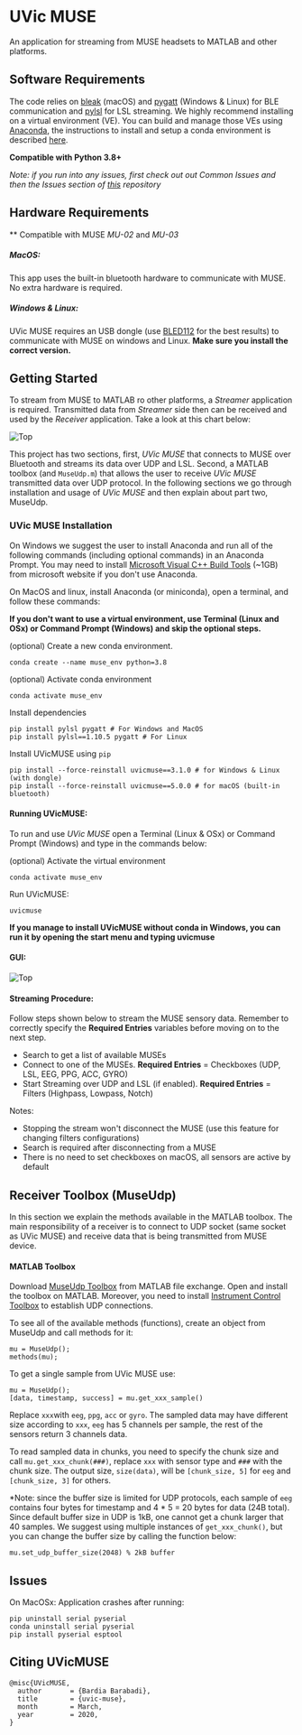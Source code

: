 
# UVic MUSE

An application for streaming from MUSE headsets to MATLAB and other 
platforms. 

## Software Requirements

The code relies on [bleak](https://github.com/hbldh/bleak) (macOS) and [pygatt](https://github.com/peplin/pygatt) (Windows & Linux) for BLE communication 
and [pylsl](https://github.com/chkothe/pylsl) for LSL streaming. We highly recommend installing on a virtual environment (VE). You can build and manage those VEs using [Anaconda](https://www.anaconda.com/), 
the instructions to install and setup a conda environment is described [here](https://docs.anaconda.com/anaconda/install/).

**Compatible with Python 3.8+**

_Note: if you run into any issues, first check out out Common Issues
and then the Issues section of [this](https://github.com/bardiabarabadi/uvicMUSE) repository_

## Hardware Requirements

** Compatible with MUSE _MU-02_ and _MU-03_

##### MacOS:
This app uses the built-in bluetooth hardware to communicate with MUSE. No extra hardware is required.

##### Windows & Linux:
UVic MUSE requires an USB dongle (use [BLED112](http://www.farnell.com/datasheets/2674198.pdf?_ga=2.79024144.587051681.1584504877-1039421750.1584504877&_gac=1.255907449.1584504893.Cj0KCQjw6sHzBRCbARIsAF8FMpWVas72rjYW8HkIbpjfUe97CBonZR71Yi22iGbSvDSER9rcJJ1JbqsaAit0EALw_wcB) 
for the best results) to communicate with MUSE on windows and Linux. **Make sure you install the correct version.**

## Getting Started

To stream from MUSE to MATLAB ro other platforms, a _Streamer_ application is required. 
Transmitted data from _Streamer_ side then can be received and used by the _Receiver_ application. 
Take a look at this chart below:


![Top](image-01.png)

This project has two sections, first, *UVic MUSE* that connects to MUSE 
over Bluetooth and streams its data over UDP and LSL.
Second, a MATLAB toolbox (and `MuseUdp.m`) that allows the user to receive 
*UVic MUSE* transmitted data over UDP protocol. 
In the following sections we go through installation and usage of *UVic MUSE*
and then explain about part two, MuseUdp.   

### UVic MUSE Installation

On Windows we suggest the user to install Anaconda and run all of the following commands
(including optional commands) in an Anaconda Prompt. You may need to install
 [Microsoft Visual C++ Build Tools](https://visualstudio.microsoft.com/downloads/#build-tools-for-visual-studio-2017) (~1GB) from microsoft website if you don't use Anaconda.
 
On MacOS and linux, install Anaconda (or miniconda), 
open a terminal, and follow these commands:

**If you don't want to use a virtual environment, use Terminal (Linux and OSx) 
or Command Prompt (Windows) and skip the optional steps.**

(optional) Create a new conda environment.
    
    conda create --name muse_env python=3.8
    
(optional) Activate conda environment
    
    conda activate muse_env
    
Install dependencies

    pip install pylsl pygatt # For Windows and MacOS
    pip install pylsl==1.10.5 pygatt # For Linux
          
    
Install UVicMUSE using `pip`

    pip install --force-reinstall uvicmuse==3.1.0 # for Windows & Linux (with dongle)
    pip install --force-reinstall uvicmuse==5.0.0 # for macOS (built-in bluetooth)
    
    
#### Running UVicMUSE:

To run and use *UVic MUSE* open a Terminal (Linux & OSx) or Command Prompt (Windows)
and type in the commands below:

(optional) Activate the virtual environment
    
    conda activate muse_env

Run UVicMUSE:
    
    uvicmuse
    
**If you manage to install UVicMUSE without conda in Windows, you can run it by opening the start menu
and typing uvicmuse**

#### GUI: 

![Top](uvicmuse_.png)

#### Streaming Procedure:
Follow steps shown below to stream the MUSE sensory data. Remember to correctly specify the **Required Entries** variables
before moving on to the next step. 

- Search to get a list of available MUSEs
- Connect to one of the MUSEs. **Required Entries** = Checkboxes (UDP, LSL, EEG, PPG, ACC, GYRO) 
- Start Streaming over UDP and LSL (if enabled). **Required Entries** = Filters (Highpass, Lowpass, Notch)

Notes:
* Stopping the stream won't disconnect the MUSE (use this feature for changing filters configurations)
* Search is required after disconnecting from a MUSE 
* There is no need to set checkboxes on macOS, all sensors are active by default

## Receiver Toolbox (MuseUdp)

In this section we explain the methods available in the MATLAB toolbox. The main responsibility of a receiver
is to connect to UDP socket (same socket as UVic MUSE) and receive data that is being transmitted from MUSE device.

#### MATLAB Toolbox

Download [MuseUdp Toolbox](https://www.mathworks.com/matlabcentral/fileexchange/74583-museudp) from MATLAB file exchange. 
Open and install the toolbox on MATLAB. Moreover, you need to install [Instrument Control Toolbox](https://www.mathworks.com/products/instrument.html)
 to establish UDP connections.
 
To see all of the available methods (functions), create an object from MuseUdp and call methods for it:

    mu = MuseUdp();
    methods(mu);

To get a single sample from UVic MUSE use:
    
    mu = MuseUdp();
    [data, timestamp, success] = mu.get_xxx_sample()

Replace `xxx`with `eeg`, `ppg`, `acc` or `gyro`. The sampled data may have different size according to `xxx`, `eeg` has 5 
channels per sample, the rest of the sensors return 3 channels data. 

To read sampled data in chunks, you need to specify the chunk size and call `mu.get_xxx_chunk(###)`, replace `xxx` with sensor type
and `###` with the chunk size. The output size, `size(data)`, will be `[chunk_size, 5]` for `eeg` and `[chunk_size, 3]` for others. 

*Note: since the buffer size is limited for UDP protocols, each sample of `eeg` contains four bytes for timestamp and
4 * 5 = 20 bytes for data (24B total). Since default buffer size in UDP is 1kB, one cannot get a chunk larger that 40 samples.
We suggest using multiple instances of `get_xxx_chunk()`, but you can change the buffer size by calling the function below:
    
    mu.set_udp_buffer_size(2048) % 2kB buffer

## Issues

On MacOSx: Application crashes after running:

    pip uninstall serial pyserial
    conda uninstall serial pyserial
    pip install pyserial esptool

## Citing UVicMUSE

```
@misc{UVicMUSE,
  author       = {Bardia Barabadi},
  title        = {uvic-muse},
  month        = March,
  year         = 2020,
}
```